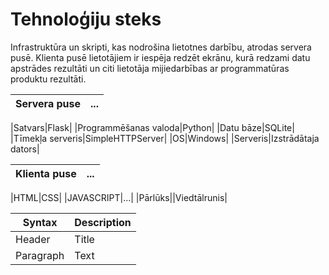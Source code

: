 # Tehnoloģiju steks

Infrastruktūra un skripti, kas nodrošina lietotnes darbību, atrodas servera pusē. Klienta pusē lietotājiem ir iespēja redzēt ekrānu, kurā redzami datu apstrādes rezultāti un citi lietotāja mijiedarbības ar programmatūras produktu rezultāti.

|Servera puse|...|
|-|-|

|Satvars|Flask|
|Programmēšanas valoda|Python|
|Datu bāze|SQLite|
|Tīmekļa serveris|SimpleHTTPServer|
|OS|Windows|
|Serveris|Izstrādātaja dators|



|Klienta puse|...|
|-|-|

|HTML|CSS|
|JAVASCRIPT|...|
|Pārlūks||Viedtālrunis|



| Syntax | Description |
| --- | ----------- |
| Header | Title |
| Paragraph | Text |
